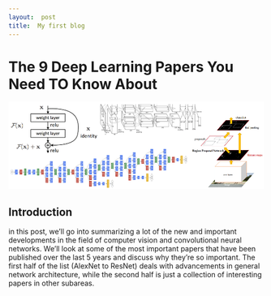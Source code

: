 ```yaml
---
layout:  post
title:  My first blog
---
```

# The 9 Deep Learning Papers You Need TO Know About
![conv1.jpg](/images/2016-12-17-conv1.png)
## Introduction
in this post, we’ll go into summarizing a lot of the new and important developments in the field of computer vision and convolutional neural networks. We’ll look at some of the most important papers that have been published over the last 5 years and discuss why they’re so important.  The first half of the list (AlexNet to ResNet) deals with advancements in general network architecture, while the second half is just a collection of interesting papers in other subareas. 

